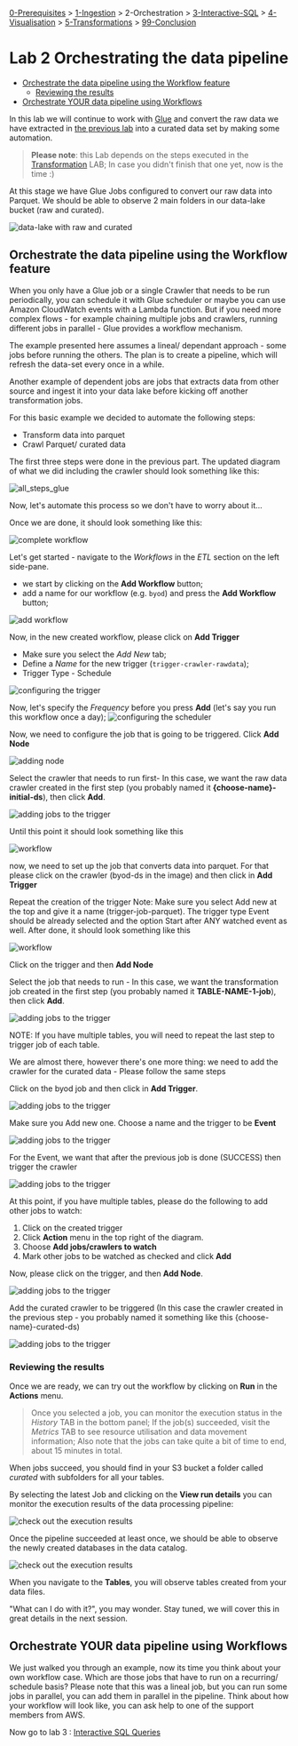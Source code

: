 [0-Prerequisites](../00_Prerequisites/README.md) > [1-Ingestion](../01_ingestion_with_glue/README.md) > 2-Orchestration > [3-Interactive-SQL](../03_interactive_sql_queries/README.md) > [4-Visualisation](../04_visualization_and_reporting/README.md) > [5-Transformations](../05_transformations/README.md) > [99-Conclusion](../99_Wrap_up_and_clean/README.md)

# Lab 2 Orchestrating the data pipeline

- [Orchestrate the data pipeline using the Workflow feature](#orchestrate-the-data-pipeline-using-the-workflow-feature)
  - [Reviewing the results](#reviewing-the-results)
- [Orchestrate YOUR data pipeline using Workflows](#orchestrate-your-data-pipeline-using-workflows)


In this lab we will continue to work with [Glue](https://aws.amazon.com/glue/) and convert the raw data we have extracted in [the previous lab](../01_ingestion_with_glue/README.md) into a curated data set by making some automation.

> **Please note**: this Lab depends on the steps executed in the [Transformation](../01_ingestion_with_glue/README.md) LAB;
> In case you didn't finish that one yet, now is the time :)

At this stage we have Glue Jobs configured to convert our raw data into Parquet. We should be able to observe 2 main folders in our data-lake bucket (raw and curated).

![data-lake with raw and curated](./img/orchestration/s3_raw_and_curated.png)

## Orchestrate the data pipeline using the Workflow feature

When you only have a Glue job or a single Crawler that needs to be run periodically, you can schedule it with Glue scheduler or maybe you can use Amazon CloudWatch events with a Lambda function. But if you need more complex flows - for example chaining multiple jobs and crawlers, running different jobs in parallel - Glue provides a workflow mechanism.

The example presented here assumes a lineal/ dependant approach - some jobs before running the others. The plan is to create a pipeline, which will refresh the data-set every once in a while.

Another example of dependent jobs are jobs that extracts data from other source and ingest it into your data lake before kicking off another transformation jobs.

For this basic example we decided to automate the following steps:

* Transform data into parquet
* Crawl Parquet/ curated data

The first three steps were done in the previous part. The updated diagram of what we did including the crawler should look something like this:

![all_steps_glue](./img/orchestration/all_steps_glue2.png)

Now, let's automate this process so we don't have to worry about it...

Once we are done, it should look something like this:

![complete workflow](./img/orchestration/workflow_complete2.png)

Let's get started - navigate to the *Workflows* in the *ETL* section on the left side-pane.

* we start by clicking on the **Add Workflow** button;
* add a name for our workflow (e.g. `byod`) and press the **Add Workflow** button;

![add workflow](./img/orchestration/wf1.png)

Now, in the new created workflow, please click on **Add Trigger**

* Make sure you select the *Add New* tab;
* Define a *Name* for the new trigger (`trigger-crawler-rawdata`);
* Trigger Type - Schedule

![configuring the trigger](./img/orchestration/2-1.png)

Now, let's specify the *Frequency* before you press **Add** (let's say you run this workflow once a day);
![configuring the scheduler](./img/orchestration/wf3-1.png)

Now, we need to configure the job that is going to be triggered. Click **Add Node**

![adding node](./img/orchestration/addcrawler-trigger.png)

Select the crawler that needs to run first- In this case, we want the raw data crawler created in the first step (you probably named it **{choose-name}-initial-ds**), then click **Add**.

![adding jobs to the trigger](./img/orchestration/wf51.png)

Until this point it should look something like this 

![workflow](./img/orchestration/workflow61.png)

now, we need to set up the job that converts data into parquet. For that please click on the crawler (byod-ds in the image) and then click in **Add Trigger**

Repeat the creation of the trigger
Note: Make sure you select Add new at the top and give it a name (trigger-job-parquet). The trigger type Event should be already selected and the option Start after ANY watched event as well. After done, it should look something like this

![workflow](./img/orchestration/workflow71.png)

Click on the trigger and then **Add Node**

Select the job that needs to run - In this case, we want the transformation job created in the first step (you probably named it **TABLE-NAME-1-job**), then click **Add**.

![adding jobs to the trigger](./img/orchestration/wf5.png)

NOTE: If you have multiple tables, you will need to repeat the last step to trigger job of each table.

We are almost there, however there's one more thing: we need to add the crawler for the curated data - Please follow the same steps

Click on the byod job and then click in **Add Trigger**.

![adding jobs to the trigger](./img/orchestration/wf6.png)

Make sure you Add new one. Choose a name and the trigger to be **Event**

![adding jobs to the trigger](./img/orchestration/wf7.png)

For the Event, we want that after the previous job is done (SUCCESS) then trigger the crawler

![adding jobs to the trigger](./img/orchestration/wf8.png)

At this point, if you have multiple tables, please do the following to add other jobs to watch:
1. Click on the created trigger
2. Click <b>Action</b> menu in the top right of the diagram.
3. Choose <b>Add jobs/crawlers to watch</b>
4. Mark other jobs to be watched as checked and click <b>Add</b>

Now, please click on the trigger, and then **Add Node**.

![adding jobs to the trigger](./img/orchestration/wf8-1.png)

Add the curated crawler to be triggered (In this case the crawler created in the previous step - you probably named it something like this {choose-name}-curated-ds)

![adding jobs to the trigger](./img/orchestration/wf51.png)

### Reviewing the results

Once we are ready, we can try out the workflow by clicking on **Run** in the **Actions** menu.

> Once you selected a job, you can monitor the execution status in the *History* TAB in the bottom panel; If the job(s) succeeded, visit the *Metrics* TAB to see resource utilisation and data movement information; Also note that the jobs can take quite a bit of time to end, about 15 minutes in total.

When jobs succeed, you should find in your S3 bucket a folder called *curated* with subfolders for all your tables.

By selecting the latest Job and clicking on the **View run details** you can monitor the execution results of the data processing pipeline:

![check out the execution results](./img/orchestration/wf-observe1.png)

Once the pipeline succeeded at least once, we should be able to observe the newly created databases in the data catalog.

![check out the execution results](./img/orchestration/dc-1.png)

When you navigate to the **Tables**, you will observe tables created from your data files.

"What can I do with it?", you may wonder. Stay tuned, we will cover this in great details in the next session.

## Orchestrate YOUR data pipeline using Workflows

We just walked you through an example, now its time you think about your own workflow case. Which are those jobs that have to run on a recurring/ schedule basis? 
Please note that this was a lineal job, but you can run some jobs in parallel, you can add them in parallel in the pipeline.
Think about how your workflow will look like, you can ask help to one of the support members from AWS.

Now go to lab 3 : [Interactive SQL Queries](../03_interactive_sql_queries/README.md)
